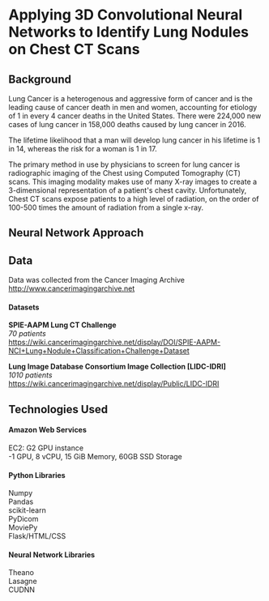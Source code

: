 # Applying 3D Convolutional Neural Networks to Identify Lung Nodules on Chest CT Scans

## Background
Lung Cancer is a heterogenous and aggressive form of cancer and is the leading cause of cancer death in men and women, accounting for etiology of 1 in every 4 cancer deaths in the United States. There were 224,000 new cases of lung cancer in 158,000 deaths caused by lung cancer in 2016.

The lifetime likelihood that a man will develop lung cancer in his lifetime is 1 in 14, whereas the risk for a woman is 1 in 17.

The primary method in use by physicians to screen for lung cancer is  radiographic imaging of the Chest using Computed Tomography (CT) scans. This imaging modality makes use of many X-ray images to create a 3-dimensional representation of a patient's chest cavity. Unfortunately, Chest CT scans expose patients to a high level of radiation, on the order of 100-500 times the amount of radiation from a single x-ray.

## Neural Network Approach




## Data
Data was collected from the Cancer Imaging Archive http://www.cancerimagingarchive.net

#### Datasets
**SPIE-AAPM Lung CT Challenge**    
*70 patients*  
https://wiki.cancerimagingarchive.net/display/DOI/SPIE-AAPM-NCI+Lung+Nodule+Classification+Challenge+Dataset  

**Lung Image Database Consortium Image Collection [LIDC-IDRI]**    
*1010 patients*  
https://wiki.cancerimagingarchive.net/display/Public/LIDC-IDRI  


## Technologies Used

#### Amazon Web Services
EC2: G2 GPU instance  
  -1 GPU, 8 vCPU, 15 GiB Memory, 60GB SSD Storage  

#### Python Libraries  
Numpy  
Pandas  
scikit-learn  
PyDicom  
MoviePy  
Flask/HTML/CSS  

#### Neural Network Libraries  
Theano  
Lasagne  
CUDNN  
